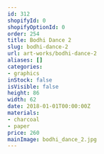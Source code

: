 ```yaml
---
id: 312
shopifyId: 0
shopifyOptionId: 0
order: 254
title: Bodhi Dance 2
slug: bodhi-dance-2
url: art-works/bodhi-dance-2
aliases: []
categories:
- graphics
inStock: false
isVisible: false
height: 86
width: 62
date: 2018-01-01T00:00:00Z
materials:
- charcoal
- paper
price: 260
mainImage: bodhi_dance_2.jpg
---
```

